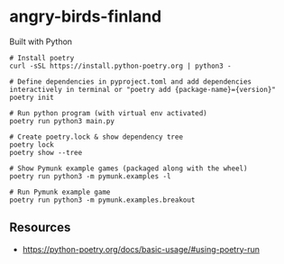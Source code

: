 # angry-birds-finland
Built with Python

```
# Install poetry
curl -sSL https://install.python-poetry.org | python3 -

# Define dependencies in pyproject.toml and add dependencies interactively in terminal or "poetry add {package-name}={version}"
poetry init

# Run python program (with virtual env activated)
poetry run python3 main.py

# Create poetry.lock & show dependency tree
poetry lock
poetry show --tree

# Show Pymunk example games (packaged along with the wheel)
poetry run python3 -m pymunk.examples -l

# Run Pymunk example game
poetry run python3 -m pymunk.examples.breakout
```

## Resources
- https://python-poetry.org/docs/basic-usage/#using-poetry-run